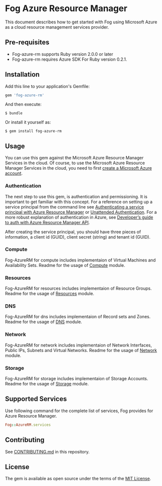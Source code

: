 # Fog Azure Resource Manager

This document describes how to get started with Fog using Microsoft Azure as a cloud resource management services provider.

## Pre-requisites

* Fog-azure-rm supports Ruby version 2.0.0 or later
* Fog-azure-rm requires Azure SDK For Ruby version 0.2.1. 

## Installation

Add this line to your application's Gemfile:

```ruby
gem 'fog-azure-rm'
```

And then execute:

    $ bundle

Or install it yourself as:

    $ gem install fog-azure-rm
    
    
## Usage

You can use this gem against the Microsoft Azure Resource Manager Services in the cloud. Of course, to use the Microsoft Azure Resource Manager Services in the cloud, you need to first [create a Microsoft Azure account](http://www.azure.com/en-us/pricing/free-trial/).


### Authentication

The next step to use this gem, is authentication and permissioning. It is important to get familiar with this concept. For a reference on setting up a service principal from the command line see
[Authenticating a service principal with Azure Resource Manager](http://aka.ms/cli-service-principal) or
[Unattended Authentication](http://aka.ms/auth-unattended). For a more robust explanation of authentication in Azure,
see [Developer’s guide to auth with Azure Resource Manager API](http://aka.ms/arm-auth-dev-guide).

After creating the service principal, you should have three pieces of information, a client id (GUID), client secret
(string) and tenant id (GUID).

### Compute

  Fog-AzureRM for compute includes implementaion of Virtual Machines and Availability Sets. Readme for the usage of [Compute](https://github.com/Confiz/fog-azure-rm/blob/develop/lib/fog/azurerm/docs/compute.md) module.

### Resources

  Fog-AzureRM for resources includes implementaion of Resource Groups. Readme for the usage of [Resources](https://github.com/Confiz/fog-azure-rm/blob/develop/lib/fog/azurerm/docs/resources.md) module.

### DNS

  Fog-AzureRM for dns includes implementaion of Record sets and Zones. Readme for the usage of [DNS](https://github.com/Confiz/fog-azure-rm/blob/develop/lib/fog/azurerm/docs/dns.md) module.

### Network

  Fog-AzureRM for network includes implementaion of Network Interfaces, Public IPs, Subnets and Virtual Networks. Readme for the usage of [Network](https://github.com/Confiz/fog-azure-rm/blob/develop/lib/fog/azurerm/docs/network.md) module.

### Storage

  Fog-AzureRM for storage includes implementaion of Storage Accounts. Readme for the usage of [Storage](https://github.com/Confiz/fog-azure-rm/blob/develop/lib/fog/azurerm/docs/storage.md) module.
  
## Supported Services

Use following command for the complete list of services, Fog provides for Azure Resource Manager.

```ruby
Fog::AzureRM.services
```

  
## Contributing

See [CONTRIBUTING.md](https://github.com/Confiz/fog-azure-rm/blob/develop/CONTRIBUTING.md) in this repository.

## License

The gem is available as open source under the terms of the [MIT License](http://opensource.org/licenses/MIT).





